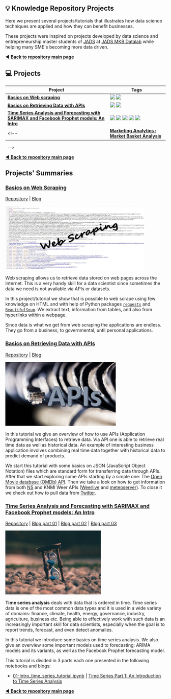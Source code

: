 ## :bulb: Knowledge Repository Projects

Here we present several projects/tutorials that illustrates how data science techniques are applied and how they can benefit businesses.

These projects were inspired on projects developed by data science and entrepreneurship master students of [JADS](https://www.jads.nl/) at [JADS MKB Datalab](https://jadsmkbdatalab.nl/) 
while helping many SME's becoming more data driven.

[:arrow_backward: **Back to repository main page**](https://github.com/MKB-Datalab/mkbdatalab_knowledge_repository_main)

## :computer: Projects
<!--ts-->

| Project | Tags |
| --- | --- |
| [**Basics on Web scraping**](https://github.com/MKB-Datalab/basics_web_scraping) | <img src="https://img.shields.io/badge/-Web%20Scraping -blueviolet"> <img src="https://img.shields.io/badge/-Python-blue"> |
| [**Basics on Retrieving Data with APIs**](https://github.com/MKB-Datalab/retrieving-data-with-apis) | <img src="https://img.shields.io/badge/-%20API -blueviolet"> <img src="https://img.shields.io/badge/-Python-blue"> |
| [**Time Series Analysis and Forecasting with SARIMAX and Facebook Prophet models: An Intro**](https://github.com/MKB-Datalab/time-series-analysis-with-SARIMAX-and-Prophet) | <img src="https://img.shields.io/badge/-%20Forecasting -yellow"> <img src="https://img.shields.io/badge/-%20ARIMA -yellow"> <img src="https://img.shields.io/badge/-%20statsmodel -yellowgreen"> <img src="https://img.shields.io/badge/-%20FacebookProphet -yellow">  <img src="https://img.shields.io/badge/-Python-blue"> |
<!-- | [**Marketing Analytics : Market Basket Analysis**](https://github.com/MKB-Datalab/marketing-analysis-part-1-market-basket-analysis) | <img src="https://img.shields.io/badge/-%20MarketingAnalytics -red"> <img src="https://img.shields.io/badge/-%20MarketBasketAnalysis -red"> <img src="https://img.shields.io/badge/-%20MLxtend -9cf"> <img src="https://img.shields.io/badge/-Python-blue"> |
     -->



[:arrow_backward: **Back to repository main page**](https://github.com/MKB-Datalab/mkbdatalab_knowledge_repository_main)

<!--te-->

## Projects' Summaries

<a name="basics-web-scraping"/></a>
###  [**Basics on Web Scraping**](https://github.com/MKB-Datalab/basics_web_scraping)
[Repository](https://github.com/MKB-Datalab/basics_web_scraping) | [Blog](https://jadsmkbdatalab.nl/web-scraping/)

<img src="https://github.com/MKB-Datalab/basics_web_scraping/blob/master/images/webpage_webscraping.JPG" height="200"/>

Web scraping allows us to retrieve data stored on web pages across the Internet. This is a very handy skill for a data scientist since sometimes 
the data we need is not available via APIs or datasets.

In this project/tutorial we show that is possible to web scrape using few knowledge on HTML and with help 
of Python packages [`requests`](https://requests.readthedocs.io/en/master/) and [`BeautifulSoup`](https://www.crummy.com/software/BeautifulSoup/bs4/doc/). We extract 
text, information from tables, and also from hyperlinks within a webpage.

Since data is what we get from web scraping the applications are endless. They go from a business, to governmental, until personal applications.  
	
<a name="retrieving-data-with-apis"/></a>
###  [**Basics on Retrieving Data with APIs**](https://github.com/MKB-Datalab/retrieving-data-with-apis)
[Repository](https://github.com/MKB-Datalab/retrieving-data-with-apis) | [Blog](https://jadsmkbdatalab.nl/retrieving-data-with-apis-an-intro/)

<img src="https://github.com/MKB-Datalab/retrieving-data-with-apis/blob/master/images/API_cover_Matthew_Henry_Burst.JPG" height="200"/>

In this tutorial we give an overview of how to use APIs (Application Programming Interfaces) to retrieve data. Via API one is able to retrieve real time 
data as well as historical data. An example of interesting business application involves combining real time data together with historical data to predict  demand of products.

We start this tutorial with some basics on JSON (JavaScript Object Notation) files which are standard form for transferring data through APIs. After that we start exploring 
some APIs starting by a simple one: The [Open Movie database (OMDb) API]( http://www.omdbapi.com/). Then we take a look on how to get information from both 
[NS]( https://apiportal.ns.nl/) and KNMI Weer APIs ([Weerlive]( https://weerlive.nl/delen.php) and [meteoserver]( https://meteoserver.nl/)).
To close it we check out how to pull data from [Twitter]( https://twitter.com/home?lang=en).
  
<a name="time-series-analysis-with-SARIMAX-and-Prophet"/></a>
###  [**Time Series Analysis and Forecasting with SARIMAX and Facebook Prophet models: An Intro**](https://github.com/MKB-Datalab/time-series-analysis-with-SARIMAX-and-Prophet)
[Repository](time-series-analysis-with-SARIMAX-and-Prophet) | [Blog part 01](https://jadsmkbdatalab.nl/an-introduction-to-time-series-analysis/) | [Blog part 02](https://jadsmkbdatalab.nl/forecasting-with-sarimax-models/) | [Blog part 03](https://jadsmkbdatalab.nl/forecasting-with-facebook-prophet-models-an-intro/)

<img src="https://github.com/MKB-Datalab/time-series-analysis-with-SARIMAX-and-Prophet/blob/master/images/aron-visuals-BXOXnQ26B7o-unsplash.jpg" height="200"/>

**Time series analysis** deals with data that is ordered in time. Time series data is one of the most common data types and it is used in a wide variety of domains: finance, climate, health, energy, governance, industry, agriculture, business etc. Being able to effectively work with such data is an increasingly important skill for data scientists, especially when the goal is to report trends, forecast, and even detect anomalies.

In this tutorial we introduce some basics on time series analysis. We also give an overview some important models used to forecasting: ARIMA models and its variants, as well as the Facebook Prophet forecasting model.

This tutorial is divided in 3 parts each one presented in the following notebooks and blogs:

* [01-Intro_time_series_tutorial.ipynb](https://github.com/MKB-Datalab/time-series-analysis-with-SARIMAX-and-Prophet/blob/master/notebooks/01-Intro_time_series_tutorial.ipynb) | [Time Series Part 1: An Introduction to Time Series Analysis](https://jadsmkbdatalab.nl/an-introduction-to-time-series-analysis/)

[:arrow_backward: **Back to repository main page**](https://github.com/MKB-Datalab/mkbdatalab_knowledge_repository_main)



<!--- ADD ANOTHER PROJECT THE SAME AS ABOVE --->


